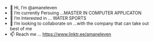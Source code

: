 - 👋 Hi, I’m @amaneleven
- 🌱 I’m currently Persuing ...MASTER IN COMPUTER APPLICATON
- 👀 I’m Interested in ... WATER SPORTS
- 💞️ I’m looking to collaborate on ...with the company that can take out best of me
- 📫 Reach me ... https://www.linktr.ee/amaneleven

<!---
amaneleven/amaneleven is a ✨ special ✨ repository because its `README.md` (this file) appears on your GitHub profile.
You can click the Preview link to take a look at your changes.
--->
